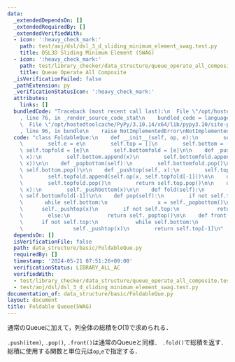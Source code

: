 ```yaml
---
data:
  _extendedDependsOn: []
  _extendedRequiredBy: []
  _extendedVerifiedWith:
  - icon: ':heavy_check_mark:'
    path: test/aoj/dsl/dsl_3_d_sliding_minimum_element_swag.test.py
    title: DSL3D Sliding Minimum Element (SWAG)
  - icon: ':heavy_check_mark:'
    path: test/library_checker/data_structure/queue_operate_all_composite.test.py
    title: Queue Operate All Composite
  _isVerificationFailed: false
  _pathExtension: py
  _verificationStatusIcon: ':heavy_check_mark:'
  attributes:
    links: []
  bundledCode: "Traceback (most recent call last):\n  File \"/opt/hostedtoolcache/PyPy/3.10.14/x64/lib/pypy3.10/site-packages/onlinejudge_verify/documentation/build.py\"\
    , line 76, in _render_source_code_stat\n    bundled_code = language.bundle(\n\
    \  File \"/opt/hostedtoolcache/PyPy/3.10.14/x64/lib/pypy3.10/site-packages/onlinejudge_verify/languages/python.py\"\
    , line 96, in bundle\n    raise NotImplementedError\nNotImplementedError\n"
  code: "class FoldableQue:\n    def __init__(self, op, e):\n        self.op = op\n\
    \        self.e = e\n        self.top = []\n        self.bottom = []\n       \
    \ self.topfold = [e]\n        self.bottomfold = [e]\n\n    def _pushbottom(self,\
    \ x):\n        self.bottom.append(x)\n        self.bottomfold.append(self.op(self.bottomfold[-1],\
    \ x))\n\n    def _popbottom(self):\n        self.bottomfold.pop()\n        return\
    \ self.bottom.pop()\n\n    def _pushtop(self, x):\n        self.top.append(x)\n\
    \        self.topfold.append(self.op(x, self.topfold[-1]))\n\n    def _poptop(self):\n\
    \        self.topfold.pop()\n        return self.top.pop()\n\n    def push(self,\
    \ x):\n        self._pushbottom(x)\n\n    def fold(self):\n        return self.op(self.topfold[-1],\
    \ self.bottomfold[-1])\n\n    def pop(self):\n        if not self.top:\n     \
    \       while self.bottom:\n                x = self._popbottom()\n          \
    \      self._pushtop(x)\n        if not self.top:\n            return self.e\n\
    \        else:\n            return self._poptop()\n\n    def front(self):\n  \
    \      if not self.top:\n            while self.bottom:\n                x = self._popbottom()\n\
    \                self._pushtop(x)\n        return self.top[-1]\n"
  dependsOn: []
  isVerificationFile: false
  path: data_structure/basic/FoldableQue.py
  requiredBy: []
  timestamp: '2024-05-21 07:51:26+09:00'
  verificationStatus: LIBRARY_ALL_AC
  verifiedWith:
  - test/library_checker/data_structure/queue_operate_all_composite.test.py
  - test/aoj/dsl/dsl_3_d_sliding_minimum_element_swag.test.py
documentation_of: data_structure/basic/FoldableQue.py
layout: document
title: Foldable Queue(SWAG)
---
```


通常のQueueに加えて，列全体の総積を$O(1)$で求められる．

`.push(item)`, `.pop()`, `.front()`は通常のQueueと同様．
`.fold()`で総積を返す．総積に使用する関数と単位元は`op`,`e`で指定する．